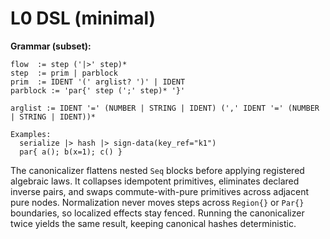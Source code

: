 # L0 DSL (minimal)

**Grammar (subset):**
```
flow  := step ('|>' step)*
step  := prim | parblock
prim  := IDENT '(' arglist? ')' | IDENT
parblock := 'par{' step (';' step)* '}'

arglist := IDENT '=' (NUMBER | STRING | IDENT) (',' IDENT '=' (NUMBER | STRING | IDENT))*

Examples:
  serialize |> hash |> sign-data(key_ref="k1")
  par{ a(); b(x=1); c() }
```

The canonicalizer flattens nested `Seq` blocks before applying registered algebraic laws.
It collapses idempotent primitives, eliminates declared inverse pairs, and swaps commute-with-pure primitives across adjacent pure nodes.
Normalization never moves steps across `Region{}` or `Par{}` boundaries, so localized effects stay fenced.
Running the canonicalizer twice yields the same result, keeping canonical hashes deterministic.
